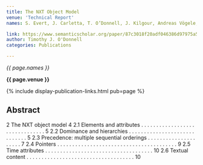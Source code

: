 ```yaml
---
title: The NXT Object Model
venue: 'Technical Report'
names: S. Evert, J. Carletta, T. O’Donnell, J. Kilgour, Andreas Vögele, Holger Voormann

link: https://www.semanticscholar.org/paper/87c3018f20adf046386d97975a501046df06f42d
author: Timothy J. O'Donnell
categories: Publications

---
```


*{{ page.names }}*

**{{ page.venue }}**

{% include display-publication-links.html pub=page %}

## Abstract

2 The NXT object model 4 2.1 Elements and attributes . . . . . . . . . . . . . . . . . . . . . . . . . . . . . . . 5 2.2 Dominance and hierarchies . . . . . . . . . . . . . . . . . . . . . . . . . . . . . 5 2.3 Precedence: multiple sequential orderings . . . . . . . . . . . . . . . . . . . . . 7 2.4 Pointers . . . . . . . . . . . . . . . . . . . . . . . . . . . . . . . . . . . . . . . . 9 2.5 Time attributes . . . . . . . . . . . . . . . . . . . . . . . . . . . . . . . . . . . . 10 2.6 Textual content . . . . . . . . . . . . . . . . . . . . . . . . . . . . . . . . . . . . 10